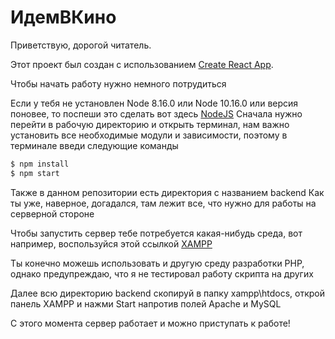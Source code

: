 # ИдемВКино

Приветствую, дорогой читатель.

Этот проект был создан с использованием [Create React App](https://github.com/facebook/create-react-app).

Чтобы начать работу нужно немного потрудиться

Если у тебя не установлен Node 8.16.0 или Node 10.16.0 или версия поновее, то поспеши это сделать вот здесь [NodeJS](https://nodejs.org/en/)
Сначала нужно перейти в рабочую директорию и открыть терминал, нам важно установить все необходимые модули и зависимости, поэтому в терминале введи следующие команды

```sh
$ npm install
$ npm start
```

Также в данном репозитории есть директория с названием backend
Как ты уже, наверное, догадался, там лежит все, что нужно для работы на серверной стороне

Чтобы запустить сервер тебе потребуется какая-нибудь среда, вот например, воспользуйся этой ссылкой [XAMPP](https://www.apachefriends.org/ru/index.html)

Ты конечно можешь использовать и другую среду разработки PHP, однако предупреждаю, что я не тестировал работу скрипта на других

Далее всю директорию backend скопируй в папку xampp\htdocs, открой панель XAMPP и нажми Start напротив полей Apache и MySQL

С этого момента сервер работает и можно приступать к работе!